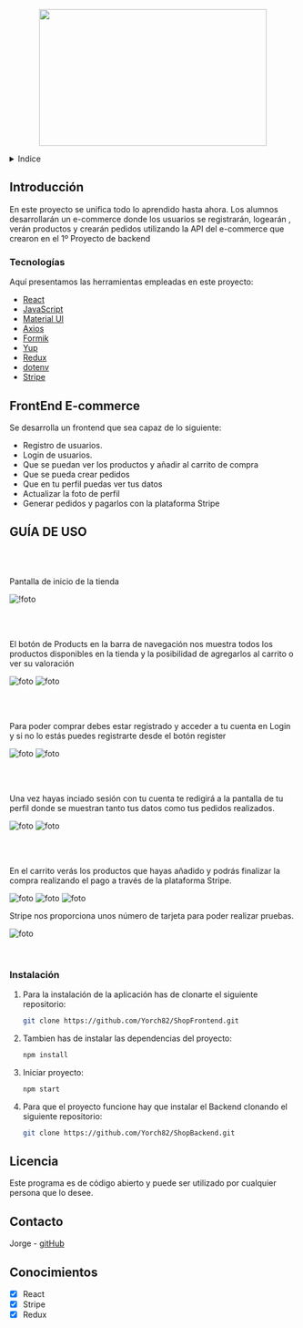 <!-- LOGO -->

<p align="center">
  <img width="400" height="240" src='./src/assets/readme_assets/banner.jpg'>
</p>

<!-- INDICE -->
<details>
  <summary>Indice</summary>
  <ol>
    <li>
      <a href="#introducción">Introducción</a>
      <ul>
        <li><a href="#descripción">Tecnologías</a></li>
      </ul>
    </li>
    <li>
      <a href="#descripción-del-proyecto">Descripción del proyecto</a>
      <ul>
        <li><a href="#instalación">Instalación</a></li>
      </ul>
    </li>    
    <li><a href="#licencia">Licencia</a></li>
    <li><a href="#contacto">Contacto</a></li>
    <li><a href="#conocimientos">Conocimientos</a></li>
  </ol>
</details>

<!-- SOBRE EL PROYECTO -->

## Introducción

En este proyecto se unifica todo lo aprendido hasta ahora. Los alumnos desarrollarán un e-commerce donde los usuarios se registrarán, logearán , verán productos y crearán pedidos utilizando la API del e-commerce que crearon en el 1º Proyecto de backend


### Tecnologías

Aquí presentamos las herramientas empleadas en este proyecto:

- [React](https://es.reactjs.org/)
- [JavaScript](https://developer.mozilla.org/es/docs/Web/JavaScript)
- [Material UI](https://mui.com/)
- [Axios](https://github.com/axios/axios)
- [Formik](https://formik.org/)
- [Yup](https://www.npmjs.com/package/yup)
- [Redux](https://react-redux.js.org/)
- [dotenv](https://www.npmjs.com/package/react-dotenv)
- [Stripe](https://stripe.com/es)

## FrontEnd E-commerce

Se desarrolla un frontend que sea capaz de lo siguiente:
- Registro de usuarios.
- Login de usuarios.
- Que se puedan ver los productos  y añadir al carrito de compra
- Que se pueda crear pedidos
- Que en tu perfil puedas ver tus datos
- Actualizar la foto de perfil
- Generar pedidos y pagarlos con la plataforma Stripe

## GUÍA DE USO

<br><br>

Pantalla de inicio de la tienda


![!foto](./src/assets/readme_assets/home.png)


<br><br>

El botón de Products en la barra de navegación nos muestra todos los productos disponibles en la tienda y la posibilidad de agregarlos al carrito o ver su valoración

![foto](./src/assets/readme_assets/products.png)
![foto](./src/assets/readme_assets/productdetail.png)

<br><br>

Para poder comprar debes estar registrado y acceder a tu cuenta en Login y si no lo estás puedes registrarte desde el botón register

![foto](./src/assets/readme_assets/register.png)
![foto](./src/assets/readme_assets/login.png)

<br><br>
 
 Una vez hayas inciado sesión con tu cuenta te redigirá a la pantalla de tu perfil donde se muestran tanto tus datos como tus pedidos realizados.

![foto](./src/assets/readme_assets/profile.png)
![foto](./src/assets/readme_assets/orders.png)

<br><br>

En el carrito verás los productos que hayas añadido y podrás finalizar la compra realizando el pago a través de la plataforma Stripe.

![foto](./src/assets/readme_assets/cart.png)
![foto](./src/assets/readme_assets/checkout.png)
![foto](./src/assets/readme_assets/success.png)

Stripe nos proporciona unos número de tarjeta para poder realizar pruebas.

![foto](./src/assets/readme_assets/stripecards.png)

<br>

### Instalación

1. Para la instalación de la aplicación has de clonarte el siguiente repositorio:

   ```sh
   git clone https://github.com/Yorch82/ShopFrontend.git
   ```

2. Tambien has de instalar las dependencias del proyecto:
   ```sh
   npm install
   ```

3. Iniciar proyecto:
    ```sh
    npm start
   ```
4. Para que el proyecto funcione hay que instalar el Backend clonando el siguiente repositorio:

    ```sh
   git clone https://github.com/Yorch82/ShopBackend.git
   ```

<!-- LICENCIA -->

## Licencia

Este programa es de código abierto y puede ser utilizado por cualquier persona que lo desee.

<!-- CONTACTO -->

## Contacto

Jorge - [gitHub](https://github.com/yorch82)

<!-- CONCOCIMIENTOS -->

## Conocimientos

- [x] React
- [x] Stripe
- [x] Redux
